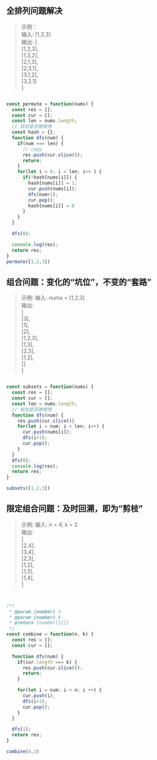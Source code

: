 

## 全排列问题解决

> 示例：     
> 输入: [1,2,3]  
> 输出: [  
> [1,2,3],  
> [1,3,2],  
> [2,1,3],  
> [2,3,1],  
> [3,1,2],  
> [3,2,1]  
> ]

```javascript

const permute = function(nums) {
  const res = [];
  const cur = [];
  const len = nums.length;
  // 校验是否被使用
  const hash = {};
  function dfs(num) {
    if(num === len) {
      // copy
      res.push(cur.slice());
      return;
    }
    for(let i = 0; i < len; i++ ) {
      if(!hash[nums[i]]) {
        hash[nums[i]] = 1;
        cur.push(nums[i]);
        dfs(num+1);
        cur.pop();
        hash[nums[i]] = 0
      }
    }
  }

  dfs(0);

  console.log(res);
  return res;
}
permute([1,2,3])

```


## 组合问题：变化的“坑位”，不变的“套路”

> 示例: 输入: nums = [1,2,3]  
	输出:  
	[  
	[3],  
	[1],  
	[2],  
	[1,2,3],  
	[1,3],  
	[2,3],  
	[1,2],  
	[]  
	]

```javascript

const subsets = function(nums) {
  const res = [];
  const cur = [];
  const len = nums.length;
  // 校验是否被使用
  function dfs(num) {
    res.push(cur.slice())
    for(let i = num; i < len; i++) {
      cur.push(nums[i]);
      dfs(i+1);
      cur.pop();
    }
  }
  dfs(0);
  console.log(res);
  return res;
}

subsets([1,2,3])


```


## 限定组合问题：及时回溯，即为“剪枝”

> 示例: 输入: n = 4, k = 2  
	输出:  
	[  
	[2,4],  
	[3,4],  
	[2,3],  
	[1,2],  
	[1,3],  
	[1,4],  
	]

```javascript


/**
 * @param {number} n
 * @param {number} k
 * @return {number[][]}
 */
const combine = function(n, k) {
  const res = [];
  const cur = [];

  function dfs(num) {
    if(cur.length === k) {
      res.push(cur.slice());
      return;
    }

    for(let i = num; i < n; i ++) {
      cur.push(i);
      dfs(i+1);
      cur.pop();
    }
  }

  dfs(1);
  return res;
}

combine(4,2)

```